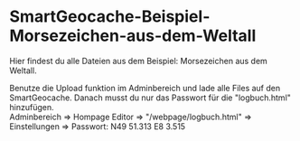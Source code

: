 # SmartGeocache-Beispiel-Morsezeichen-aus-dem-Weltall
Hier findest du alle Dateien aus dem Beispiel: Morsezeichen aus dem Weltall. 

Benutze die Upload funktion im Adminbereich und lade alle Files auf den SmartGeocache.
Danach musst du nur das Passwort für die "logbuch.html" hinzufügen.  
Adminbereich => Hompage Editor => "/webpage/logbuch.html" => Einstellungen => Passwort: N49 51.313 E8 3.515
